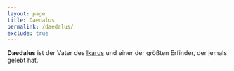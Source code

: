 ```yaml
---
layout: page
title: Daedalus
permalink: /daedalus/
exclude: true
---
```


**Daedalus** ist der Vater des [Ikarus](/ikarus/) und einer der größten Erfinder, der jemals gelebt hat.

